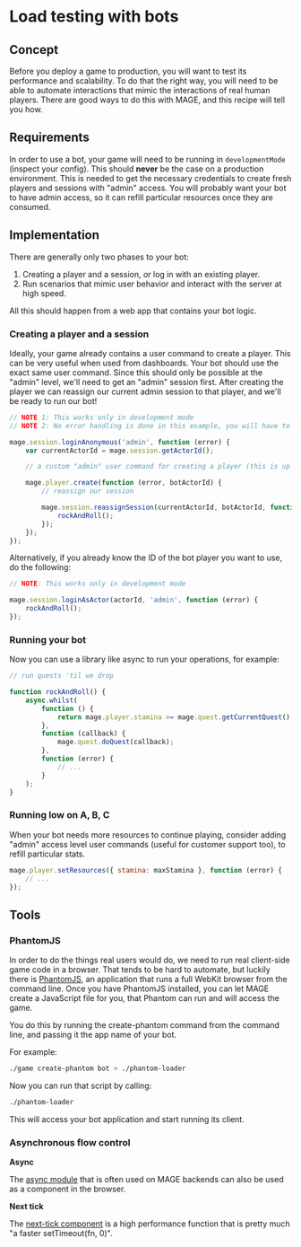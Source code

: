 # Load testing with bots

## Concept

Before you deploy a game to production, you will want to test its performance and scalability. To do
that the right way, you will need to be able to automate interactions that mimic the interactions of
real human players. There are good ways to do this with MAGE, and this recipe will tell you how.


## Requirements

In order to use a bot, your game will need to be running in `developmentMode` (inspect your config).
This should **never** be the case on a production environment. This is needed to get the necessary
credentials to create fresh players and sessions with "admin" access. You will probably want your
bot to have admin access, so it can refill particular resources once they are consumed.


## Implementation

There are generally only two phases to your bot:

1. Creating a player and a session, *or* log in with an existing player.
2. Run scenarios that mimic user behavior and interact with the server at high speed.

All this should happen from a web app that contains your bot logic.

### Creating a player and a session

Ideally, your game already contains a user command to create a player. This can be very useful when
used from dashboards. Your bot should use the exact same user command. Since this should only be
possible at the "admin" level, we'll need to get an "admin" session first. After creating the player
we can reassign our current admin session to that player, and we'll be ready to run our bot!

```javascript
// NOTE 1: This works only in development mode
// NOTE 2: No error handling is done in this example, you will have to add this yourself.

mage.session.loginAnonymous('admin', function (error) {
	var currentActorId = mage.session.getActorId();

	// a custom "admin" user command for creating a player (this is up to you to create):

	mage.player.create(function (error, botActorId) {
		// reassign our session

		mage.session.reassignSession(currentActorId, botActorId, function (error) {
			rockAndRoll();
		});
	});
});
```

Alternatively, if you already know the ID of the bot player you want to use, do the following:

```javascript
// NOTE: This works only in development mode

mage.session.loginAsActor(actorId, 'admin', function (error) {
	rockAndRoll();
});
```

### Running your bot

Now you can use a library like async to run your operations, for example:

```javascript
// run quests 'til we drop

function rockAndRoll() {
	async.whilst(
		function () {
			return mage.player.stamina >= mage.quest.getCurrentQuest().requiredStamina;
		},
		function (callback) {
			mage.quest.doQuest(callback);
		},
		function (error) {
			// ...
		}
	);
}
```

### Running low on A, B, C

When your bot needs more resources to continue playing, consider adding "admin" access level user
commands (useful for customer support too), to refill particular stats.

```javascript
mage.player.setResources({ stamina: maxStamina }, function (error) {
	// ...
});
```


## Tools

### PhantomJS

In order to do the things real users would do, we need to run real client-side game code in a
browser. That tends to be hard to automate, but luckily there is [PhantomJS](http://phantomjs.org),
an application that runs a full WebKit browser from the command line. Once you have PhantomJS
installed, you can let MAGE create a JavaScript file for you, that Phantom can run and will access
the game.

You do this by running the create-phantom command from the command line, and passing it the app name
of your bot.

For example:

```sh
./game create-phantom bot > ./phantom-loader
```

Now you can run that script by calling:

```sh
./phantom-loader
```

This will access your bot application and start running its client.


### Asynchronous flow control

**Async**

The [async module](https://github.com/caolan/async) that is often used on MAGE backends can also be
used as a component in the browser.

**Next tick**

The [next-tick component](https://github.com/timoxley/next-tick) is a high performance function that
is pretty much "a faster setTimeout(fn, 0)".
